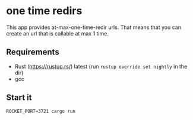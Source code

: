 # one time redirs

This app provides at-max-one-time-redir urls. That means that you can create an url that is callable at max 1 time. 

## Requirements

* Rust (https://rustup.rs/) latest (run `rustup override set nightly` in the dir)
* gcc

## Start it

`ROCKET_PORT=3721 cargo run`